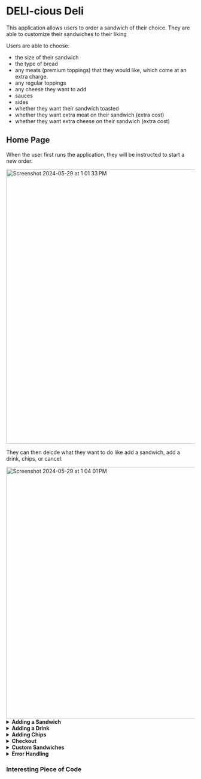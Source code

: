 # DELI-cious Deli

This application allows users to order a sandwich of their choice. They are able to customize their sandwiches to their liking

Users are able to choose:
- the size of their sandwich
- the type of bread
- any meats (premium toppings) that they would like, which come at an extra charge.
- any regular toppings
- any cheese they want to add
- sauces
- sides
- whether they want their sandwich toasted
- whether they want extra meat on their sandwich (extra cost)
- whether they want extra cheese on their sandwich (extra cost)

## Home Page
When the user first runs the application, they will be instructed to start a new order. 

<img width="731" alt="Screenshot 2024-05-29 at 1 01 33 PM" src="https://github.com/hibbaafzal/CapstoneTwo_Deli/assets/166542360/045c0946-f384-4e06-aac7-de753015570e">

They can then deicde what they want to do like add a sandwich, add a drink, chips, or cancel. 


<img width="670" alt="Screenshot 2024-05-29 at 1 04 01 PM" src="https://github.com/hibbaafzal/CapstoneTwo_Deli/assets/166542360/de212eee-f394-42d8-b48b-95918fac0a51">


<details> 
  
  **<summary> Adding a Sandwich </summary>**

  ### Adding a Sandwich

  If a user chooses to add a sandwich, they are able to customize it to their liking


They can choose the size of the sandwhich


<img width="476" alt="Screenshot 2024-05-29 at 1 08 40 PM" src="https://github.com/hibbaafzal/CapstoneTwo_Deli/assets/166542360/cb95483c-1e06-46de-87b6-49cd3203cfea">


They can choose they type of bread they would like.

<img width="416" alt="Screenshot 2024-05-29 at 1 09 35 PM" src="https://github.com/hibbaafzal/CapstoneTwo_Deli/assets/166542360/1323071d-c471-4f49-919a-e1ec0bf1234f">


They can choose any premium toppings (meats) that they would like.

<img width="608" alt="Screenshot 2024-05-29 at 1 12 20 PM" src="https://github.com/hibbaafzal/CapstoneTwo_Deli/assets/166542360/70e9db07-7917-4ade-a62c-d4243af599a5">


They can choose any regular toppings they would like.


<img width="610" alt="Screenshot 2024-05-29 at 1 13 33 PM" src="https://github.com/hibbaafzal/CapstoneTwo_Deli/assets/166542360/42122987-5ea0-43d6-bc63-b5092bc04014">

They can choose any cheese if they would like any. 

<img width="533" alt="Screenshot 2024-05-29 at 1 15 01 PM" src="https://github.com/hibbaafzal/CapstoneTwo_Deli/assets/166542360/f01dd8be-80de-440c-9e44-a26138d15288">


They can choose any sauces.

<img width="485" alt="Screenshot 2024-05-29 at 1 15 43 PM" src="https://github.com/hibbaafzal/CapstoneTwo_Deli/assets/166542360/0f50d72d-4e80-4d95-b1be-eed4fc692956">


They are also able to add any sides they would like to add.

<img width="413" alt="Screenshot 2024-05-29 at 1 16 40 PM" src="https://github.com/hibbaafzal/CapstoneTwo_Deli/assets/166542360/b5865a3b-7adf-4aaf-93e4-65795f217e50">

When the user is done customizing their sandwhich, they can choose whether or not they want their sandwich toasted, extra cheese, and/or extra meat. 

<img width="554" alt="Screenshot 2024-05-29 at 1 17 31 PM" src="https://github.com/hibbaafzal/CapstoneTwo_Deli/assets/166542360/6be59955-ae12-4ce3-9533-9a5c1ce21170">

</details>


<details> 
  
  **<summary> Adding a Drink </summary>**

  ### Adding a Drink

  Users can also add a drink to their order.

  <img width="631" alt="Screenshot 2024-05-29 at 1 19 42 PM" src="https://github.com/hibbaafzal/CapstoneTwo_Deli/assets/166542360/007f366e-a71b-40e3-b8bb-fc3f2fa24f0b">
</details>



<details> 
  
  **<summary> Adding Chips </summary>**

  ### Adding Chips


  Users can also add chips to their order.

  <img width="450" alt="Screenshot 2024-05-29 at 1 21 27 PM" src="https://github.com/hibbaafzal/CapstoneTwo_Deli/assets/166542360/5cfcf97d-e65a-4550-9470-8fdcc8283bf5">

</details>



<details> 
  
  **<summary> Checkout </summary>**


### Checkout

When users are done with their order, they can checkout and their receipt will be printed to a seperate file. 

<img width="682" alt="Screenshot 2024-05-29 at 1 23 11 PM" src="https://github.com/hibbaafzal/CapstoneTwo_Deli/assets/166542360/f508818f-f53c-49d9-8246-13d73c79e401">



<img width="466" alt="Screenshot 2024-05-29 at 1 23 35 PM" src="https://github.com/hibbaafzal/CapstoneTwo_Deli/assets/166542360/01f17ed1-8d0f-4b1a-b4c3-8ea0d96d85b8">

</details>


<details> 
  
  **<summary> Custom Sandwiches </summary>**


### Custom Sandwiches
If a user wants a custom sandwich, they will also be able to get those.




</details>

<details> 
  
  **<summary> Error Handling </summary>**


### Error Handling

If a user enters an incorrect input, they will be asked to try again. 

<img width="631" alt="Screenshot 2024-05-29 at 1 30 45 PM" src="https://github.com/hibbaafzal/CapstoneTwo_Deli/assets/166542360/a0a35225-8eba-4fd6-b152-aeec487ca3d5">


<img width="547" alt="Screenshot 2024-05-29 at 1 31 00 PM" src="https://github.com/hibbaafzal/CapstoneTwo_Deli/assets/166542360/015c7b51-53c5-4524-9797-a4a970ee0bad">

<img width="626" alt="Screenshot 2024-05-29 at 1 31 21 PM" src="https://github.com/hibbaafzal/CapstoneTwo_Deli/assets/166542360/036fa382-426e-4089-98f3-de6983b73f77">


<img width="643" alt="Screenshot 2024-05-29 at 1 31 45 PM" src="https://github.com/hibbaafzal/CapstoneTwo_Deli/assets/166542360/082ecf9e-56c7-4c34-ac04-96e3751d294a">


<img width="485" alt="Screenshot 2024-05-29 at 1 32 08 PM" src="https://github.com/hibbaafzal/CapstoneTwo_Deli/assets/166542360/41541eba-d1b7-48b5-bb96-7a954f5f280c">

</details>


### Interesting Piece of Code
